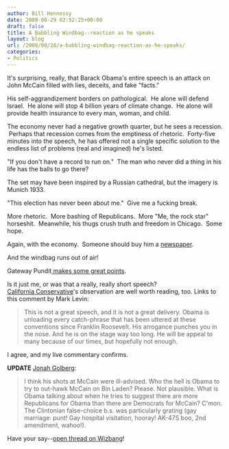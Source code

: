 ```yaml
---
author: Bill Hennessy
date: 2008-08-29 02:52:25+00:00
draft: false
title: A Babbling Windbag--reaction as he speaks
layout: blog
url: /2008/08/28/a-babbling-windbag-reaction-as-he-speaks/
categories:
- Politics
---
```


It's surprising, really, that Barack Obama's entire speech is an attack on John McCain filled with lies, deceits, and fake "facts."

His self-aggrandizement borders on pathological.  He alone will defend Israel.  He alone will stop 4 billion years of climate change.  He alone will provide health insurance to every man, woman, and child.  

The economy never had a negative growth quarter, but he sees a recession.  Perhaps that recession comes from the emptiness of rhetoric.  Forty-five minutes into the speech, he has offered not a single specific solution to the endless list of problems (real and imagined) he's listed.  

"If you don't have a record to run on."  The man who never did a thing in his life has the balls to go there?  

The set may have been inspired by a Russian cathedral, but the imagery is Munich 1933. 

"This election has never been about me."  Give me a fucking break.

More rhetoric.  More bashing of Republicans.  More "Me, the rock star" horseshit.  Meanwhile, his thugs crush truth and freedom in Chicago.  Some hope.

Again, with the economy.  Someone should buy him a [newspaper](https://biz.yahoo.com/ap/080828/economy.html).  

And the windbag runs out of air!

Gateway Pundit[ makes some great points](https://gatewaypundit.blogspot.com/2008/08/liveblogging-obama-invesco-field-speech.html).

Is it just me, or was that a really, really short speech?  
[
California Conservative](https://www.californiaconservative.org/2008/obamas-speech/)'s observation are well worth reading, too.  Links to this comment by Mark Levin:



> This is not a great speech, and it is not a great delivery. Obama is unloading every catch-phrase that has been uttered at these conventions since Franklin Roosevelt. His arrogance punches you in the nose. And he is on the stage way too long. He will be appeal to many because of our times, but hopefully not enough.



I agree, and my live commentary confirms.  

**UPDATE**
[Jonah Golberg](https://corner.nationalreview.com/post/?q=NjkyMmU2YzJkYzgwMjE1MTRjZDRiMTQwYTdhNjM2YWM=):



> I think his shots at McCain were ill-advised. Who the hell is Obama to try to out-hawk McCain on Bin Laden? Please. Not plausible. What is Obama talking about when he tries to suggest there are more Republicans for Obama than there are Democrats for McCain? C'mon. The Clintonian false-choice b.s. was particularly grating (gay marriage: punt! Gay hospital visitation, hooray! AK-47S boo, 2nd amendment, wahoo!).



Have your say--[open thread on Wizbang](https://wizbangblog.com/content/2008/08/28/obama-acceptance-speech-reaction-open-thread.php)!


